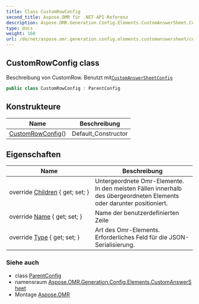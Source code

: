 ```yaml
---
title: Class CustomRowConfig
second_title: Aspose.OMR für .NET-API-Referenz
description: Aspose.OMR.Generation.Config.Elements.CustomAnswerSheet.CustomRowConfig klas. Beschreibung von CustomRow. Benutzt mitCustomAnswerSheetConfig
type: docs
weight: 160
url: /de/net/aspose.omr.generation.config.elements.customanswersheet/customrowconfig/
---
```

## CustomRowConfig class

Beschreibung von CustomRow. Benutzt mit[`CustomAnswerSheetConfig`](../customanswersheetconfig/)

```csharp
public class CustomRowConfig : ParentConfig
```

## Konstrukteure

| Name | Beschreibung |
| --- | --- |
| [CustomRowConfig](customrowconfig/)() | Default_Constructor |

## Eigenschaften

| Name | Beschreibung |
| --- | --- |
| override [Children](../../aspose.omr.generation.config.elements.customanswersheet/customrowconfig/children/) { get; set; } | Untergeordnete Omr-Elemente. In den meisten Fällen innerhalb des übergeordneten Elements oder darunter positioniert. |
| override [Name](../../aspose.omr.generation.config.elements.customanswersheet/customrowconfig/name/) { get; set; } | Name der benutzerdefinierten Zeile |
| override [Type](../../aspose.omr.generation.config.elements.customanswersheet/customrowconfig/type/) { get; set; } | Art des Omr-Elements. Erforderliches Feld für die JSON-Serialisierung. |

### Siehe auch

* class [ParentConfig](../../aspose.omr.generation.config/parentconfig/)
* namensraum [Aspose.OMR.Generation.Config.Elements.CustomAnswerSheet](../../aspose.omr.generation.config.elements.customanswersheet/)
* Montage [Aspose.OMR](../../)


